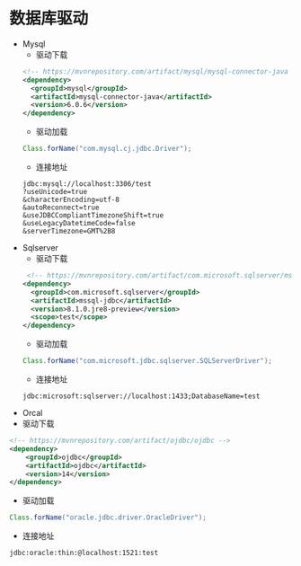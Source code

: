 # 数据库驱动
+ Mysql
  + 驱动下载
  ```xml
  <!-- https://mvnrepository.com/artifact/mysql/mysql-connector-java -->
  <dependency>
    <groupId>mysql</groupId>
    <artifactId>mysql-connector-java</artifactId>
    <version>6.0.6</version>
  </dependency>
  ```
  + 驱动加载
  ```java
  Class.forName("com.mysql.cj.jdbc.Driver");
  ```
  + 连接地址
  ```
  jdbc:mysql://localhost:3306/test
  ?useUnicode=true
  &characterEncoding=utf-8
  &autoReconnect=true
  &useJDBCCompliantTimezoneShift=true
  &useLegacyDatetimeCode=false
  &serverTimezone=GMT%2B8
  ```
+ Sqlserver
  + 驱动下载
  ```xml
   <!-- https://mvnrepository.com/artifact/com.microsoft.sqlserver/mssql-jdbc -->
  <dependency>
    <groupId>com.microsoft.sqlserver</groupId>
    <artifactId>mssql-jdbc</artifactId>
    <version>8.1.0.jre8-preview</version>
    <scope>test</scope>
  </dependency>
  ```
  + 驱动加载
  ```java
  Class.forName("com.microsoft.jdbc.sqlserver.SQLServerDriver");
  ```
  + 连接地址
  ```
  jdbc:microsoft:sqlserver://localhost:1433;DatabaseName=test
  ```
+ Orcal
 + 驱动下载
  ```xml
  <!-- https://mvnrepository.com/artifact/ojdbc/ojdbc -->
  <dependency>
      <groupId>ojdbc</groupId>
      <artifactId>ojdbc</artifactId>
      <version>14</version>
  </dependency>
  ```
  + 驱动加载
  ```java
  Class.forName("oracle.jdbc.driver.OracleDriver");
  ```
  + 连接地址
  ```
  jdbc:oracle:thin:@localhost:1521:test
  ```
